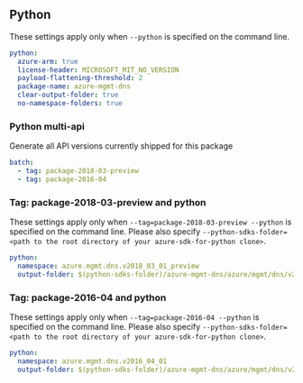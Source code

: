 ## Python

These settings apply only when `--python` is specified on the command line.

```yaml $(python)
python:
  azure-arm: true
  license-header: MICROSOFT_MIT_NO_VERSION
  payload-flattening-threshold: 2
  package-name: azure-mgmt-dns
  clear-output-folder: true
  no-namespace-folders: true
```

### Python multi-api

Generate all API versions currently shipped for this package

```yaml $(python) && $(multiapi)
batch:
  - tag: package-2018-03-preview
  - tag: package-2016-04
```

### Tag: package-2018-03-preview and python

These settings apply only when `--tag=package-2018-03-preview --python` is specified on the command line.
Please also specify `--python-sdks-folder=<path to the root directory of your azure-sdk-for-python clone>`.

``` yaml $(tag) == 'package-2018-03-preview' && $(python)
python:
  namespace: azure.mgmt.dns.v2018_03_01_preview
  output-folder: $(python-sdks-folder)/azure-mgmt-dns/azure/mgmt/dns/v2018_03_01_preview
```

### Tag: package-2016-04 and python

These settings apply only when `--tag=package-2016-04 --python` is specified on the command line.
Please also specify `--python-sdks-folder=<path to the root directory of your azure-sdk-for-python clone>`.

``` yaml $(tag) == 'package-2016-04' && $(python)
python:
  namespace: azure.mgmt.dns.v2016_04_01
  output-folder: $(python-sdks-folder)/azure-mgmt-dns/azure/mgmt/dns/v2016_04_01
```
